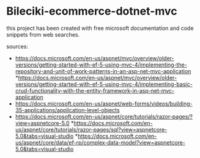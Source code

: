 # Bileciki-ecommerce-dotnet-mvc

this project has been created with free microsoft documentation and code snippets from web searches.

sources:
* https://docs.microsoft.com/en-us/aspnet/mvc/overview/older-versions/getting-started-with-ef-5-using-mvc-4/implementing-the-repository-and-unit-of-work-patterns-in-an-asp-net-mvc-application
*https://docs.microsoft.com/en-us/aspnet/mvc/overview/older-versions/getting-started-with-ef-5-using-mvc-4/implementing-basic-crud-functionality-with-the-entity-framework-in-asp-net-mvc-application
* https://docs.microsoft.com/en-us/aspnet/web-forms/videos/building-35-applications/application-level-objects
* https://docs.microsoft.com/en-us/aspnet/core/tutorials/razor-pages/?view=aspnetcore-5.0
*https://docs.microsoft.com/en-us/aspnet/core/tutorials/razor-pages/sql?view=aspnetcore-5.0&tabs=visual-studio
*https://docs.microsoft.com/en-us/aspnet/core/data/ef-rp/complex-data-model?view=aspnetcore-5.0&tabs=visual-studio
